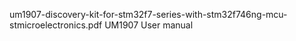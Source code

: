 um1907-discovery-kit-for-stm32f7-series-with-stm32f746ng-mcu-stmicroelectronics.pdf UM1907 User manual